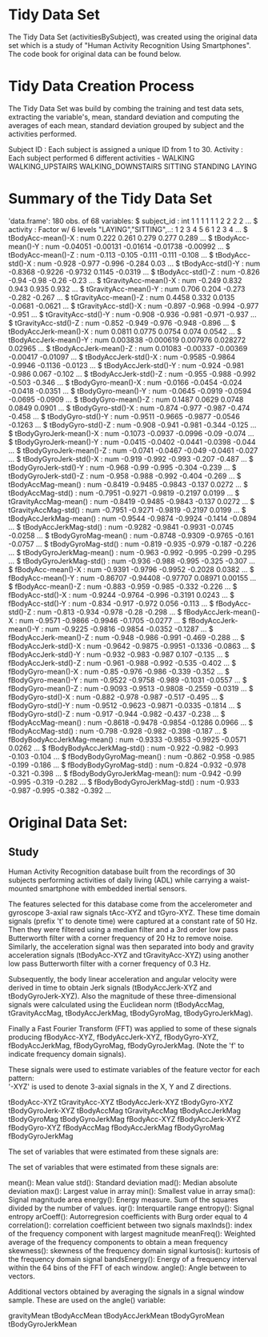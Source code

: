 Tidy Data Set 
=================

The Tidy Data Set (activitiesBySubject), was created using the original data set which is a study of "Human Activity Recognition Using Smartphones". The code book for original data can be found below.

Tidy Data Creation Process
==================================

The Tidy Data Set was build by combing the training and test data sets, extracting the variable's, mean, standard deviation and computing the averages of each mean, standard deviation grouped by subject and the activities performed.

Subject ID : Each subject is assigned a unique ID from 1 to 30.
Activity : Each subject performed 6 different activities - 
	WALKING
	WALKING_UPSTAIRS
	WALKING_DOWNSTAIRS
	SITTING
	STANDING
	LAYING


Summary of the Tidy Data Set
===================================
'data.frame':   180 obs. of  68 variables:
 $ subject_id                 : int  1 1 1 1 1 1 2 2 2 2 ...
 $ activity                   : Factor w/ 6 levels "LAYING","SITTING",..: 1 2 3 4 5 6 1 2 3 4 ...
 $ tBodyAcc-mean()-X          : num  0.222 0.261 0.279 0.277 0.289 ...
 $ tBodyAcc-mean()-Y          : num  -0.04051 -0.00131 -0.01614 -0.01738 -0.00992 ...
 $ tBodyAcc-mean()-Z          : num  -0.113 -0.105 -0.111 -0.111 -0.108 ...
 $ tBodyAcc-std()-X           : num  -0.928 -0.977 -0.996 -0.284 0.03 ...
 $ tBodyAcc-std()-Y           : num  -0.8368 -0.9226 -0.9732 0.1145 -0.0319 ...
 $ tBodyAcc-std()-Z           : num  -0.826 -0.94 -0.98 -0.26 -0.23 ...
 $ tGravityAcc-mean()-X       : num  -0.249 0.832 0.943 0.935 0.932 ...
 $ tGravityAcc-mean()-Y       : num  0.706 0.204 -0.273 -0.282 -0.267 ...
 $ tGravityAcc-mean()-Z       : num  0.4458 0.332 0.0135 -0.0681 -0.0621 ...
 $ tGravityAcc-std()-X        : num  -0.897 -0.968 -0.994 -0.977 -0.951 ...
 $ tGravityAcc-std()-Y        : num  -0.908 -0.936 -0.981 -0.971 -0.937 ...
 $ tGravityAcc-std()-Z        : num  -0.852 -0.949 -0.976 -0.948 -0.896 ...
 $ tBodyAccJerk-mean()-X      : num  0.0811 0.0775 0.0754 0.074 0.0542 ...
 $ tBodyAccJerk-mean()-Y      : num  0.003838 -0.000619 0.007976 0.028272 0.02965 ...
 $ tBodyAccJerk-mean()-Z      : num  0.01083 -0.00337 -0.00369 -0.00417 -0.01097 ...
 $ tBodyAccJerk-std()-X       : num  -0.9585 -0.9864 -0.9946 -0.1136 -0.0123 ...
 $ tBodyAccJerk-std()-Y       : num  -0.924 -0.981 -0.986 0.067 -0.102 ...
 $ tBodyAccJerk-std()-Z       : num  -0.955 -0.988 -0.992 -0.503 -0.346 ...
 $ tBodyGyro-mean()-X         : num  -0.0166 -0.0454 -0.024 -0.0418 -0.0351 ...
 $ tBodyGyro-mean()-Y         : num  -0.0645 -0.0919 -0.0594 -0.0695 -0.0909 ...
 $ tBodyGyro-mean()-Z         : num  0.1487 0.0629 0.0748 0.0849 0.0901 ...
 $ tBodyGyro-std()-X          : num  -0.874 -0.977 -0.987 -0.474 -0.458 ...
 $ tBodyGyro-std()-Y          : num  -0.9511 -0.9665 -0.9877 -0.0546 -0.1263 ...
 $ tBodyGyro-std()-Z          : num  -0.908 -0.941 -0.981 -0.344 -0.125 ...
 $ tBodyGyroJerk-mean()-X     : num  -0.1073 -0.0937 -0.0996 -0.09 -0.074 ...
 $ tBodyGyroJerk-mean()-Y     : num  -0.0415 -0.0402 -0.0441 -0.0398 -0.044 ...
 $ tBodyGyroJerk-mean()-Z     : num  -0.0741 -0.0467 -0.049 -0.0461 -0.027 ...
 $ tBodyGyroJerk-std()-X      : num  -0.919 -0.992 -0.993 -0.207 -0.487 ...
 $ tBodyGyroJerk-std()-Y      : num  -0.968 -0.99 -0.995 -0.304 -0.239 ...
 $ tBodyGyroJerk-std()-Z      : num  -0.958 -0.988 -0.992 -0.404 -0.269 ...
 $ tBodyAccMag-mean()         : num  -0.8419 -0.9485 -0.9843 -0.137 0.0272 ...
 $ tBodyAccMag-std()          : num  -0.7951 -0.9271 -0.9819 -0.2197 0.0199 ...
 $ tGravityAccMag-mean()      : num  -0.8419 -0.9485 -0.9843 -0.137 0.0272 ...
 $ tGravityAccMag-std()       : num  -0.7951 -0.9271 -0.9819 -0.2197 0.0199 ...
 $ tBodyAccJerkMag-mean()     : num  -0.9544 -0.9874 -0.9924 -0.1414 -0.0894 ...
 $ tBodyAccJerkMag-std()      : num  -0.9282 -0.9841 -0.9931 -0.0745 -0.0258 ...
 $ tBodyGyroMag-mean()        : num  -0.8748 -0.9309 -0.9765 -0.161 -0.0757 ...
 $ tBodyGyroMag-std()         : num  -0.819 -0.935 -0.979 -0.187 -0.226 ...
 $ tBodyGyroJerkMag-mean()    : num  -0.963 -0.992 -0.995 -0.299 -0.295 ...
 $ tBodyGyroJerkMag-std()     : num  -0.936 -0.988 -0.995 -0.325 -0.307 ...
 $ fBodyAcc-mean()-X          : num  -0.9391 -0.9796 -0.9952 -0.2028 0.0382 ...
 $ fBodyAcc-mean()-Y          : num  -0.86707 -0.94408 -0.97707 0.08971 0.00155 ...
 $ fBodyAcc-mean()-Z          : num  -0.883 -0.959 -0.985 -0.332 -0.226 ...
 $ fBodyAcc-std()-X           : num  -0.9244 -0.9764 -0.996 -0.3191 0.0243 ...
 $ fBodyAcc-std()-Y           : num  -0.834 -0.917 -0.972 0.056 -0.113 ...
 $ fBodyAcc-std()-Z           : num  -0.813 -0.934 -0.978 -0.28 -0.298 ...
 $ fBodyAccJerk-mean()-X      : num  -0.9571 -0.9866 -0.9946 -0.1705 -0.0277 ...
 $ fBodyAccJerk-mean()-Y      : num  -0.9225 -0.9816 -0.9854 -0.0352 -0.1287 ...
 $ fBodyAccJerk-mean()-Z      : num  -0.948 -0.986 -0.991 -0.469 -0.288 ...
 $ fBodyAccJerk-std()-X       : num  -0.9642 -0.9875 -0.9951 -0.1336 -0.0863 ...
 $ fBodyAccJerk-std()-Y       : num  -0.932 -0.983 -0.987 0.107 -0.135 ...
 $ fBodyAccJerk-std()-Z       : num  -0.961 -0.988 -0.992 -0.535 -0.402 ...
 $ fBodyGyro-mean()-X         : num  -0.85 -0.976 -0.986 -0.339 -0.352 ...
 $ fBodyGyro-mean()-Y         : num  -0.9522 -0.9758 -0.989 -0.1031 -0.0557 ...
 $ fBodyGyro-mean()-Z         : num  -0.9093 -0.9513 -0.9808 -0.2559 -0.0319 ...
 $ fBodyGyro-std()-X          : num  -0.882 -0.978 -0.987 -0.517 -0.495 ...
 $ fBodyGyro-std()-Y          : num  -0.9512 -0.9623 -0.9871 -0.0335 -0.1814 ...
 $ fBodyGyro-std()-Z          : num  -0.917 -0.944 -0.982 -0.437 -0.238 ...
 $ fBodyAccMag-mean()         : num  -0.8618 -0.9478 -0.9854 -0.1286 0.0966 ...
 $ fBodyAccMag-std()          : num  -0.798 -0.928 -0.982 -0.398 -0.187 ...
 $ fBodyBodyAccJerkMag-mean() : num  -0.9333 -0.9853 -0.9925 -0.0571 0.0262 ...
 $ fBodyBodyAccJerkMag-std()  : num  -0.922 -0.982 -0.993 -0.103 -0.104 ...
 $ fBodyBodyGyroMag-mean()    : num  -0.862 -0.958 -0.985 -0.199 -0.186 ...
 $ fBodyBodyGyroMag-std()     : num  -0.824 -0.932 -0.978 -0.321 -0.398 ...
 $ fBodyBodyGyroJerkMag-mean(): num  -0.942 -0.99 -0.995 -0.319 -0.282 ...
 $ fBodyBodyGyroJerkMag-std() : num  -0.933 -0.987 -0.995 -0.382 -0.392 ...


Original Data Set:
==================

Study
-----
Human Activity Recognition database built from the recordings of 30 subjects performing activities of daily living (ADL) while carrying a waist-mounted smartphone with embedded inertial sensors.

The features selected for this database come from the accelerometer and gyroscope 3-axial raw signals tAcc-XYZ and tGyro-XYZ. These time domain signals (prefix 't' to denote time) were captured at a constant rate of 50 Hz. Then they were filtered using a median filter and a 3rd order low pass Butterworth filter with a corner frequency of 20 Hz to remove noise. Similarly, the acceleration signal was then separated into body and gravity acceleration signals (tBodyAcc-XYZ and tGravityAcc-XYZ) using another low pass Butterworth filter with a corner frequency of 0.3 Hz. 

Subsequently, the body linear acceleration and angular velocity were derived in time to obtain Jerk signals (tBodyAccJerk-XYZ and tBodyGyroJerk-XYZ). Also the magnitude of these three-dimensional signals were calculated using the Euclidean norm (tBodyAccMag, tGravityAccMag, tBodyAccJerkMag, tBodyGyroMag, tBodyGyroJerkMag). 

Finally a Fast Fourier Transform (FFT) was applied to some of these signals producing fBodyAcc-XYZ, fBodyAccJerk-XYZ, fBodyGyro-XYZ, fBodyAccJerkMag, fBodyGyroMag, fBodyGyroJerkMag. (Note the 'f' to indicate frequency domain signals). 

These signals were used to estimate variables of the feature vector for each pattern:  
'-XYZ' is used to denote 3-axial signals in the X, Y and Z directions.

tBodyAcc-XYZ
tGravityAcc-XYZ
tBodyAccJerk-XYZ
tBodyGyro-XYZ
tBodyGyroJerk-XYZ
tBodyAccMag
tGravityAccMag
tBodyAccJerkMag
tBodyGyroMag
tBodyGyroJerkMag
fBodyAcc-XYZ
fBodyAccJerk-XYZ
fBodyGyro-XYZ
fBodyAccMag
fBodyAccJerkMag
fBodyGyroMag
fBodyGyroJerkMag

The set of variables that were estimated from these signals are: 


The set of variables that were estimated from these signals are: 

mean(): Mean value
std(): Standard deviation
mad(): Median absolute deviation 
max(): Largest value in array
min(): Smallest value in array
sma(): Signal magnitude area
energy(): Energy measure. Sum of the squares divided by the number of values. 
iqr(): Interquartile range 
entropy(): Signal entropy
arCoeff(): Autorregresion coefficients with Burg order equal to 4
correlation(): correlation coefficient between two signals
maxInds(): index of the frequency component with largest magnitude
meanFreq(): Weighted average of the frequency components to obtain a mean frequency
skewness(): skewness of the frequency domain signal 
kurtosis(): kurtosis of the frequency domain signal 
bandsEnergy(): Energy of a frequency interval within the 64 bins of the FFT of each window.
angle(): Angle between to vectors.

Additional vectors obtained by averaging the signals in a signal window sample. These are used on the angle() variable:

gravityMean
tBodyAccMean
tBodyAccJerkMean
tBodyGyroMean
tBodyGyroJerkMean



